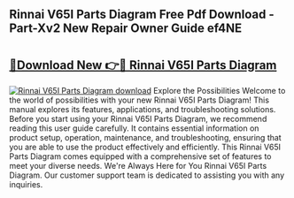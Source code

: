 ## Rinnai V65I Parts Diagram Free Pdf Download - Part-Xv2 New Repair Owner Guide ef4NE

# <h2><a href="http://dfn2y8.blite.top/?on=Rinnai+V65I+Parts+Diagram">🔗Download New 👉🔴 Rinnai V65I Parts Diagram</a></h2>

[![Rinnai V65I Parts Diagram download](https://i.imgur.com/lujVjoI.png)](http://dfn2y8.blite.top/?on=Rinnai+V65I+Parts+Diagram)
Explore the Possibilities Welcome to the world of possibilities with your new Rinnai V65I Parts Diagram! This manual explores its features, applications, and troubleshooting solutions. Before you start using your Rinnai V65I Parts Diagram, we recommend reading this user guide carefully. It contains essential information on product setup, operation, maintenance, and troubleshooting, ensuring that you are able to use the product effectively and efficiently. This Rinnai V65I Parts Diagram comes equipped with a comprehensive set of features to meet your diverse needs. We're Always Here for You Rinnai V65I Parts Diagram. Our customer support team is dedicated to assisting you with any inquiries.
